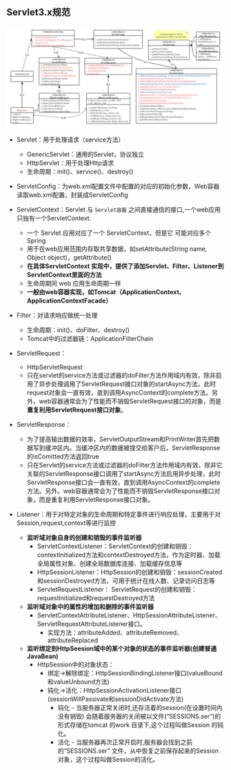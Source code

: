 ## Servlet3.x规范



<img src="assets/Servlet4.0.png"/>



- Servlet：用于处理请求（service方法）
  - GenericServlet：通用的Servlet，协议独立
  - HttpServlet：用于处理Http请求
  - 生命周期：init()、service()、destroy()

- ServletConfig：为web.xml配置文件中配置的对应的初始化参数，Web容器读取web.xml配置，封装成ServletConfig

- ServletContext：Servlet 与 `Servlet容器` 之间直接通信的接口,一个web应用只独有一个ServletContext.
  - 一个 Servlet 应用对应了一个 ServletContext，但是它 可能对应多个 Spring
  - 用于在web应用范围内存取共享数据，如setAttribute(String name, Object object)，getAttribute()
  - **在具体ServletContext 实现中，提供了添加Servlet、Filter、Listener到ServletContext里面的方法**
  - 生命周期同 web 应用生命周期一样
  - **一般由web容器实现，如Tomcat（ApplicationContext、ApplicationContextFacade）**
- Filter：对请求响应做统一处理
  - 生命周期：init()、doFilter、destroy()
  - Tomcat中的过滤器链：ApplicationFilterChain
- ServletRequest：
  - HttpServletRequest
  - 只在servlet的service方法或过滤器的doFilter方法作用域内有效，除非启用了异步处理调用了ServletRequest接口对象的startAsync方法，此时request对象会一直有效，直到调用AsyncContext的complete方法。另外，web容器通常会为了性能而不销毁ServletRequest接口的对象，而是**重复利用ServletRequest接口对象**。
- ServletResponse：
  - 为了提高输出数据的效率，ServletOutputStream和PrintWriter首先把数据写到缓冲区内。当缓冲区内的数据被提交给客户后，ServletResponse的isComitted方法返回true
  - 只在Servlet的service方法或过滤器的doFilter方法作用域内有效，除非它关联的ServletResponse接口调用了startAsync方法启用异步处理，此时ServletResponse接口会一直有效，直到调用AsyncContext的complete方法。另外，web容器通常会为了性能而不销毁ServletResponse接口对象，而是重复利用ServletResponse接口对象。
- Listener：用于对特定对象的生命周期和特定事件进行响应处理，主要用于对Session,request,context等进行监控
  - **监听域对象自身的创建和销毁的事件监听器**
    - ServletContextListener：ServletContext的创建和销毁：contextInitialized方法和contextDestroyed方法，作为定时器、加载全局属性对象、创建全局数据库连接、加载缓存信息等
    - HttpSessionListener：HttpSession的创建和销毁：sessionCreated和sessionDestroyed方法，可用于统计在线人数、记录访问日志等
    - ServletRequestListener： ServletRequest的创建和销毁：requestInitialized和requestDestroyed方法
  - **监听域对象中的属性的增加和删除的事件监听器**
    - ServletContextAttributeListener、HttpSessionAttributeListener、ServletRequestAttributeListener接口。
      - 实现方法：attributeAdded、attributeRemoved、attributeReplaced
  - **监听绑定到HttpSeesion域中的某个对象的状态的事件监听器(创建普通JavaBean)**
    - HttpSession中的对象状态：
      - 绑定→解除绑定：HttpSessionBindingListener接口(valueBound和valueUnbound方法)
      - 钝化→活化：HttpSessionActivationListener接口(sessionWillPassivate和sessionDidActivate方法)
        - 钝化 - 当服务器正常关闭时,还存活着的session(在设置时间内没有销毁) 会随着服务器的关闭被以文件(“SESSIONS.ser”)的形式存储在tomcat 的work 目录下,这个过程叫做Session 的钝化。
        - 活化 - 当服务器再次正常开启时,服务器会找到之前的“SESSIONS.ser” 文件，从中恢复之前保存起来的Session 对象，这个过程叫做Session的活化。





